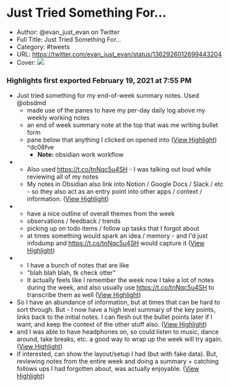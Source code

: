# Just Tried Something For...

- Author: @evan_just_evan on Twitter
- Full Title: Just Tried Something For...
- Category: #tweets
- URL: https://twitter.com/evan_just_evan/status/1362926012699443204
- Cover: ![](https://pbs.twimg.com/profile_images/1352305122894819328/sjWkLXdZ.jpg)

### Highlights first exported February 19, 2021 at 7:55 PM

- Just tried something for my end-of-week summary notes.
  Used @obsdmd 
  - made use of the panes to have my per-day daily log above my weekly working notes
  - an end of week summary note at the top that was me writing bullet form
  - pane below that anything I clicked on opened into ([View Highlight](https://twitter.com/evan_just_evan/status/1362926012699443204)) ^dc08fve
    - **Note:** obsidian work workflow
- - Also used https://t.co/tnNqc5u4SH - I was talking out loud while reviewing all of my notes
  - My notes in Obsidian also link into Notion / Google Docs / Slack / etc - so they also act as an entry point into other apps / context / information. ([View Highlight](https://twitter.com/evan_just_evan/status/1362926013546721286))
- - have a nice outline of overall themes from the week
  - observations / feedback / trends
  - picking up on todo items / follow up tasks that I forgot about
  - at times something would spark an idea / memory - and I'd just infodump and https://t.co/tnNqc5u4SH would capture it ([View Highlight](https://twitter.com/evan_just_evan/status/1362926014423302145))
- - I have a bunch of notes that are like 
  - "blah blah blah, tk check otter" 
  - It actually feels like I remember the week now 
  I take a lot of notes during the week, and also usually use https://t.co/tnNqc5u4SH to transcribe them as well ([View Highlight](https://twitter.com/evan_just_evan/status/1362926015266369536))
- So I have an abundance of information, but at times that can be hard to sort through. 
  But - I now have a high level summary of the key points, 
  links back to the initial notes.
  I can flesh out the bullet points later if I want, 
  and keep the context of the other stuff also. ([View Highlight](https://twitter.com/evan_just_evan/status/1362926016101048320))
- and I was able to have headphones on, so could listen to music, dance around, take breaks, etc. 
  a good way to wrap up the week will try again. ([View Highlight](https://twitter.com/evan_just_evan/status/1362926247987273735))
- if interested, can show the layout/setup I had (but with fake data).
  But, reviewing notes from the entire week and doing a summary + catching follows ups I had forgotten about, was actually enjoyable. ([View Highlight](https://twitter.com/evan_just_evan/status/1362926626867150853))
